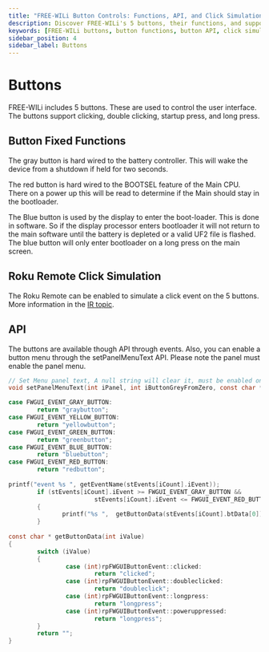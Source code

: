 ```yaml
---
title: "FREE-WILi Button Controls: Functions, API, and Click Simulation"
description: Discover FREE-WILi's 5 buttons, their functions, and support for clicks, double clicks, startup press, and long press, plus how to use API events and simulate clicks with Roku Remote.
keywords: [FREE-WILi buttons, button functions, button API, click simulation, Roku Remote, FWGUI events, setPanelMenuText, bootloader, user interface controls]
sidebar_position: 4
sidebar_label: Buttons
---
```


# Buttons

FREE-WILi includes 5 buttons. These are used to control the user interface. The buttons support clicking, double clicking, startup press, and long press.

## Button Fixed Functions

The gray button is hard wired to the battery controller. This will wake the device from a shutdown if held for two seconds.

The red button is hard wired to the BOOTSEL feature of the Main CPU. There on a power up this will be read to determine if the Main should stay in the bootloader.

The Blue button is used by the display to enter the boot-loader. This is done in software. So if the display processor enters bootloader it will not return to the main software until the battery is depleted or a valid UF2 file is flashed. The blue button will only enter bootloader on a long press on the main screen.

## Roku Remote Click Simulation

The Roku Remote can be enabled to simulate a click event on the 5 buttons. More information in the [IR topic](/scripting/gui-screen-buttons-and-lights/ir-infrared-devices/).

## API

The buttons are available though API through events. Also, you can enable a button menu through the setPanelMenuText API. Please note the panel must enable the panel menu.

```c
// Set Menu panel text, A null string will clear it, must be enabled on panel
void setPanelMenuText(int iPanel, int iButtonGreyFromZero, const char * szMessage);

case FWGUI_EVENT_GRAY_BUTTON:
        return "graybutton";
case FWGUI_EVENT_YELLOW_BUTTON:
        return "yellowbutton";
case FWGUI_EVENT_GREEN_BUTTON:
        return "greenbutton";
case FWGUI_EVENT_BLUE_BUTTON:
        return "bluebutton";
case FWGUI_EVENT_RED_BUTTON:
        return "redbutton";
                        
printf("event %s ", getEventName(stEvents[iCount].iEvent));
        if (stEvents[iCount].iEvent >= FWGUI_EVENT_GRAY_BUTTON && 
                        stEvents[iCount].iEvent <= FWGUI_EVENT_RED_BUTTON)
        {
               printf("%s ",  getButtonData(stEvents[iCount].btData[0]));
        }
                        
const char * getButtonData(int iValue)
{
        switch (iValue)
        {
                case (int)rpFWGUIButtonEvent::clicked:
                        return "clicked";
                case (int)rpFWGUIButtonEvent::doubleclicked:
                        return "doubleclick";
                case (int)rpFWGUIButtonEvent::longpress:
                        return "longpress";
                case (int)rpFWGUIButtonEvent::poweruppressed:
                        return "longpress";
        }
        return "";
}
```